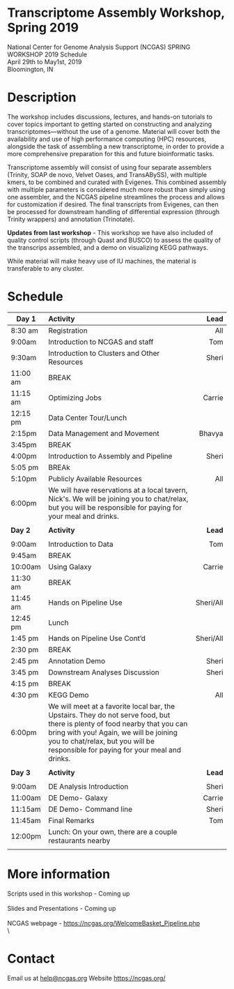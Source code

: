 # Transcriptome Assembly Workshop, Spring 2019
National Center for Genome Analysis Support (NCGAS) SPRING WORKSHOP 2019 Schedule\
April 29th to May1st, 2019 \
Bloomington, IN 

# Description 
The workshop includes discussions, lectures, and hands-on tutorials to cover topics important to getting started on constructing and analyzing transcriptomes—without the use of a genome. Material will cover both the availability and use of high performance computing (HPC) resources, alongside the task of assembling a new transcriptome, in order to provide a more comprehensive preparation for this and future bioinformatic tasks.

Transcriptome assembly will consist of using four separate assemblers (Trinity, SOAP de novo, Velvet Oases, and TransABySS), with multiple kmers, to be combined and curated with Evigenes. This combined assembly with multiple parameters is considered much more robust than simply using one assembler, and the NCGAS pipeline streamlines the process and allows for customization if desired. The final transcripts from Evigenes, can then be processed for downstream handling of differential expression (through Trinity wrappers) and annotation (Trinotate).  

**Updates from last workshop** - This workshop we have also included of quality control scripts (through Quast and BUSCO) to assess the quality of the transcrips assembled, and a demo on visualizing KEGG pathways. 

While material will make heavy use of IU machines, the material is transferable to any cluster.

# Schedule 

|**Day 1**			 |**Activity**							                                |**Lead**|
|---------------|:----------------------------------------------------------|-----:|
|8:30 am		    |Registration							                                  |All   |
|9:00am		      |Introduction to NCGAS and staff			                      |Tom   | 
|9:30am		      |Introduction to Clusters and Other Resources		            |Sheri |
|11:00 am		    |BREAK                                                      |      |
|11:15 am		    |Optimizing Jobs						                                |Carrie|
|12:15 pm		    |Data Center Tour/Lunch                                     |      |
|2:15pm		      |Data Management and Movement				                        |Bhavya|
|3:45pm		      |BREAK                                                      |      |
|4:00pm		      |Introduction to Assembly and Pipeline			                |Sheri |
|5:05 pm        |BREAk                                                      |      |
|5:10pm		      |Publicly Available Resources					                      |All   |
|6:00pm         |We will have reservations at a local tavern, Nick's.  We will be joining you to chat/relax, but you will be responsible for paying for your meal and drinks.                                        |      |
|               |                                                           |      |
|**Day 2**		  |**Activity**		                                            |**Lead**|
|               |                                                           |      |
|9:00am         |Introduction to Data                                       |Tom   |
|9:45am         |BREAK                                                      |      |
|10:00am		    |Using Galaxy							                                  |Carrie|
|11:30 am		    |BREAK	                  			                            |      |
|11:45 am		    |Hands on Pipeline Use                                      |Sheri/All|
|12:45 pm		    |Lunch                                                      |      |
|1:45 pm		    |Hands on Pipeline Use Cont’d				                        |Sheri/All|
|2:30 pm		    |BREAK                                                      |      |
|2:45 pm		    |Annotation Demo							                              |Sheri |
|3:45 pm 		    |Downstream Analyses Discussion				                      |Sheri |
|4:15 pm 		    |BREAK                        				                      |      |
|4:30 pm 		    |KEGG Demo                    				                      |All   |
|6:00pm         |We will meet at a favorite local bar, the Upstairs.  They do not serve food, but there is plenty of food nearby that you can bring with you!  Again, we will be joining you to chat/relax, but you will be responsible for paying for your meal and drinks.                                                                               |      |
|               |                                                           |      |
|**Day 3**		  |**Activity**		                                            |**Lead**|
|               |                                                           |      |
|9:00am         |DE Analysis Introduction                                   |Sheri |
|11:00am        |DE Demo- Galaxy                                            |Carrie|
|11:15am        |DE Demo- Command line                                      |Sheri |
|11:45am        |Final Remarks                                              |Tom   |
|12:00pm        |Lunch: On your own, there are a couple restaurants nearby  |      |
|               |                                                           |      |

# More information 

Scripts used in this workshop - Coming up
\
\
Slides and Presentations - Coming up
\
\
NCGAS webpage - https://ncgas.org/WelcomeBasket_Pipeline.php
\
\

# Contact

Email us at help@ncgas.org 
Website https://ncgas.org/

